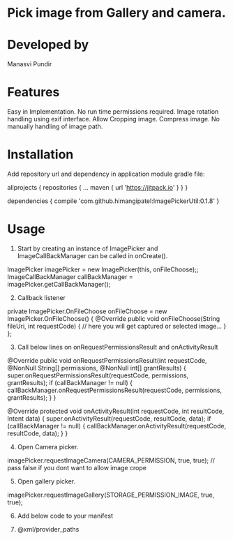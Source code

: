 # Pick image from Gallery and camera.
# Developed by 
Manasvi Pundir

# Features

Easy in Implementation. 
No run time permissions required. 
Image rotation handling using exif interface.
Allow Cropping image.
Compress image.
No manually handling of image path.


# Installation

Add repository url and dependency in application module gradle file:

allprojects {
	repositories {
		...
		maven { url 'https://jitpack.io' }
	}
}

dependencies {
        compile 'com.github.himangipatel:ImagePickerUtil:0.1.8'
}

# Usage

1. Start by creating an instance of ImagePicker and ImageCallBackManager can be called in onCreate().

  ImagePicker imagePicker = new ImagePicker(this, onFileChoose);;
  ImageCallBackManager callBackManager = imagePicker.getCallBackManager();
  
  
2. Callback listener

  private ImagePicker.OnFileChoose onFileChoose = new ImagePicker.OnFileChoose() {
    @Override public void onFileChoose(String fileUri, int requestCode) {
     //  here you will get captured or selected image...
    }
  };
  
  
  
  
3. Call below lines on onRequestPermissionsResult and onActivityResult

 @Override
public void onRequestPermissionsResult(int requestCode, @NonNull String[] permissions, @NonNull int[] grantResults) {
  super.onRequestPermissionsResult(requestCode, permissions, grantResults);
  if (callBackManager != null) {
    callBackManager.onRequestPermissionsResult(requestCode, permissions, grantResults);
  }
}

@Override
protected void onActivityResult(int requestCode, int resultCode, Intent data) {
  super.onActivityResult(requestCode, resultCode, data);
  if (callBackManager != null) {
    callBackManager.onActivityResult(requestCode, resultCode, data);
  }
}


4. Open Camera picker. 

  imagePicker.requestImageCamera(CAMERA_PERMISSION, true, true); // pass false if you dont want to allow image crope
  
5. Open gallery picker. 

 imagePicker.requestImageGallery(STORAGE_PERMISSION_IMAGE, true, true);
 
 
6. Add below code to your manifest 

<provider
       android:name="android.support.v4.content.FileProvider"
       android:authorities="add your package name"
       android:exported="false"
       android:grantUriPermissions="true">
     <meta-data
         android:name="android.support.FILE_PROVIDER_PATHS"
         android:resource="@xml/provider_paths"/>
   </provider>
   
   
7. @xml/provider_paths

  <?xml version="1.0" encoding="utf-8"?>
<paths xmlns:android="http://schemas.android.com/apk/res/android">
    <external-path
        name="external_files"
        path="."/>
</paths>

